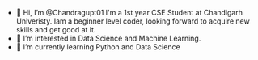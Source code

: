 - 👋 Hi, I’m @Chandragupt01 I'm a 1st year CSE Student at Chandigarh Univeristy. Iam a beginner level coder, looking forward to acquire new skills and get good at it.
- 👀 I’m interested in Data Science and Machine Learning.
- 🌱 I’m currently learning Python and Data Science

<!---
Chandragupt01/Chandragupt01 is a ✨ special ✨ repository because its `README.md` (this file) appears on your GitHub profile.
You can click the Preview link to take a look at your changes.
--->
